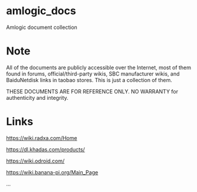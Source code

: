 # amlogic_docs

Amlogic document collection

# Note

All of the documents are publicly accessible over the Internet, most of them found in forums, official/third-party wikis, SBC manufacturer wikis, and BaiduNetdisk links in taobao stores. This is just a collection of them.

THESE DOCUMENTS ARE FOR REFERENCE ONLY. NO WARRANTY for authenticity and integrity.

# Links

https://wiki.radxa.com/Home

https://dl.khadas.com/products/

https://wiki.odroid.com/

https://wiki.banana-pi.org/Main_Page

...